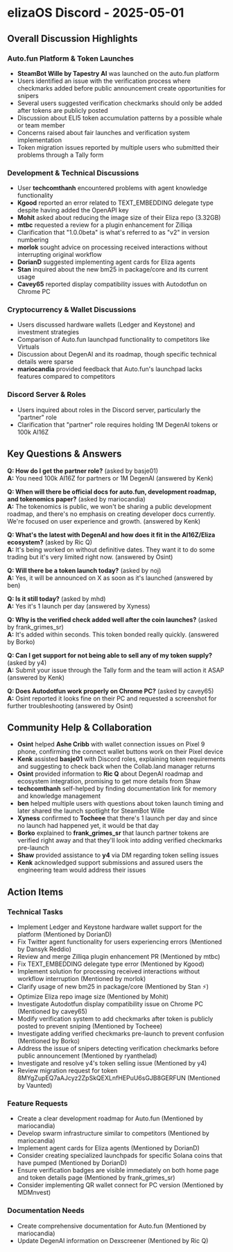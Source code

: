 # elizaOS Discord - 2025-05-01

## Overall Discussion Highlights

### Auto.fun Platform & Token Launches
- **SteamBot Wille by Tapestry AI** was launched on the auto.fun platform
- Users identified an issue with the verification process where checkmarks added before public announcement create opportunities for snipers
- Several users suggested verification checkmarks should only be added after tokens are publicly posted
- Discussion about ELI5 token accumulation patterns by a possible whale or team member
- Concerns raised about fair launches and verification system implementation
- Token migration issues reported by multiple users who submitted their problems through a Tally form

### Development & Technical Discussions
- User **techcomthanh** encountered problems with agent knowledge functionality
- **Kgood** reported an error related to TEXT_EMBEDDING delegate type despite having added the OpenAPI key
- **Mohit** asked about reducing the image size of their Eliza repo (3.32GB)
- **mtbc** requested a review for a plugin enhancement for Zilliqa
- Clarification that "1.0.0beta" is what's referred to as "v2" in version numbering
- **morlok** sought advice on processing received interactions without interrupting original workflow
- **DorianD** suggested implementing agent cards for Eliza agents
- **Stan** inquired about the new bm25 in package/core and its current usage
- **Cavey65** reported display compatibility issues with Autodotfun on Chrome PC

### Cryptocurrency & Wallet Discussions
- Users discussed hardware wallets (Ledger and Keystone) and investment strategies
- Comparison of Auto.fun launchpad functionality to competitors like Virtuals
- Discussion about DegenAI and its roadmap, though specific technical details were sparse
- **mariocandia** provided feedback that Auto.fun's launchpad lacks features compared to competitors

### Discord Server & Roles
- Users inquired about roles in the Discord server, particularly the "partner" role
- Clarification that "partner" role requires holding 1M DegenAI tokens or 100k AI16Z

## Key Questions & Answers

**Q: How do I get the partner role?** (asked by basje01)  
**A:** You need 100k AI16Z for partners or 1M DegenAI (answered by Kenk)

**Q: When will there be official docs for auto.fun, development roadmap, and tokenomics paper?** (asked by mariocandia)  
**A:** The tokenomics is public, we won't be sharing a public development roadmap, and there's no emphasis on creating developer docs currently. We're focused on user experience and growth. (answered by Kenk)

**Q: What's the latest with DegenAI and how does it fit in the AI16Z/Eliza ecosystem?** (asked by Ric Q)  
**A:** It's being worked on without definitive dates. They want it to do some trading but it's very limited right now. (answered by Osint)

**Q: Will there be a token launch today?** (asked by noj)  
**A:** Yes, it will be announced on X as soon as it's launched (answered by ben)

**Q: Is it still today?** (asked by mhd)  
**A:** Yes it's 1 launch per day (answered by Xyness)

**Q: Why is the verified check added well after the coin launches?** (asked by frank_grimes_sr)  
**A:** It's added within seconds. This token bonded really quickly. (answered by Borko)

**Q: Can I get support for not being able to sell any of my token supply?** (asked by y4)  
**A:** Submit your issue through the Tally form and the team will action it ASAP (answered by Kenk)

**Q: Does Autodotfun work properly on Chrome PC?** (asked by cavey65)  
**A:** Osint reported it looks fine on their PC and requested a screenshot for further troubleshooting (answered by Osint)

## Community Help & Collaboration

- **Osint** helped **Ashe Cribb** with wallet connection issues on Pixel 9 phone, confirming the connect wallet buttons work on their Pixel device
- **Kenk** assisted **basje01** with Discord roles, explaining token requirements and suggesting to check back when the Collab.land manager returns
- **Osint** provided information to **Ric Q** about DegenAI roadmap and ecosystem integration, promising to get more details from Shaw
- **techcomthanh** self-helped by finding documentation link for memory and knowledge management
- **ben** helped multiple users with questions about token launch timing and later shared the launch spotlight for SteamBot Wille
- **Xyness** confirmed to **Tocheee** that there's 1 launch per day and since no launch had happened yet, it would be that day
- **Borko** explained to **frank_grimes_sr** that launch partner tokens are verified right away and that they'll look into adding verified checkmarks pre-launch
- **Shaw** provided assistance to **y4** via DM regarding token selling issues
- **Kenk** acknowledged support submissions and assured users the engineering team would address their issues

## Action Items

### Technical Tasks
- Implement Ledger and Keystone hardware wallet support for the platform (Mentioned by DorianD)
- Fix Twitter agent functionality for users experiencing errors (Mentioned by Dansyk Reddio)
- Review and merge Zilliqa plugin enhancement PR (Mentioned by mtbc)
- Fix TEXT_EMBEDDING delegate type error (Mentioned by Kgood)
- Implement solution for processing received interactions without workflow interruption (Mentioned by morlok)
- Clarify usage of new bm25 in package/core (Mentioned by Stan ⚡)
- Optimize Eliza repo image size (Mentioned by Mohit)
- Investigate Autodotfun display compatibility issue on Chrome PC (Mentioned by cavey65)
- Modify verification system to add checkmarks after token is publicly posted to prevent sniping (Mentioned by Tocheee)
- Investigate adding verified checkmarks pre-launch to prevent confusion (Mentioned by Borko)
- Address the issue of snipers detecting verification checkmarks before public announcement (Mentioned by ryanthelad)
- Investigate and resolve y4's token selling issue (Mentioned by y4)
- Review migration request for token 8MYgZupEQ7aAJcyz2ZpSkQEXLnfHEPuU6sGJB8GERFUN (Mentioned by Vaunted)

### Feature Requests
- Create a clear development roadmap for Auto.fun (Mentioned by mariocandia)
- Develop swarm infrastructure similar to competitors (Mentioned by mariocandia)
- Implement agent cards for Eliza agents (Mentioned by DorianD)
- Consider creating specialized launchpads for specific Solana coins that have pumped (Mentioned by DorianD)
- Ensure verification badges are visible immediately on both home page and token details page (Mentioned by frank_grimes_sr)
- Consider implementing QR wallet connect for PC version (Mentioned by MDMnvest)

### Documentation Needs
- Create comprehensive documentation for Auto.fun (Mentioned by mariocandia)
- Update DegenAI information on Dexscreener (Mentioned by Ric Q)